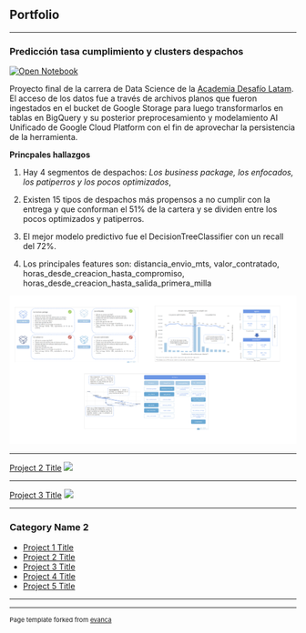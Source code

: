 ## Portfolio

---

### Predicción tasa cumplimiento y clusters despachos

[![Open Notebook](https://img.shields.io/badge/Jupyter-Open_Notebook-blue?logo=Jupyter)](capstone_desafiolatam.html)

Proyecto final de la carrera de Data Science de la [Academia Desafío Latam](https://desafiolatam.com/data-science/).
El acceso de los datos fue a través de archivos planos que fueron ingestados en el bucket de Google Storage para luego transformarlos en tablas en BigQuery y su posterior preprocesamiento y modelamiento AI Unificado de Google Cloud Platform con el fin de aprovechar la persistencia de la herramienta.

**Princpales hallazgos**

1. Hay 4 segmentos de despachos: *Los business package, los enfocados, los patiperros y los pocos optimizados*,

2. Existen 15 tipos de despachos más propensos a no cumplir con la entrega y que conforman el 51% de la cartera y se dividen entre los pocos optimizados y patiperros.

3. El mejor modelo predictivo fue el DecisionTreeClassifier con un recall del 72%.

4. Los principales features son: distancia_envio_mts, valor_contratado, horas_desde_creacion_hasta_compromiso, horas_desde_creacion_hasta_salida_primera_milla


<img src="principales hallazgos.png?raw=true"/> 



---
[Project 2 Title](/pdf/sample_presentation.pdf)
<img src="images/dummy_thumbnail.jpg?raw=true"/>

---
[Project 3 Title](http://example.com/)
<img src="images/dummy_thumbnail.jpg?raw=true"/>

---

### Category Name 2

- [Project 1 Title](http://example.com/)
- [Project 2 Title](http://example.com/)
- [Project 3 Title](http://example.com/)
- [Project 4 Title](http://example.com/)
- [Project 5 Title](http://example.com/)

---




---
<p style="font-size:11px">Page template forked from <a href="https://github.com/evanca/quick-portfolio">evanca</a></p>
<!-- Remove above link if you don't want to attibute -->
